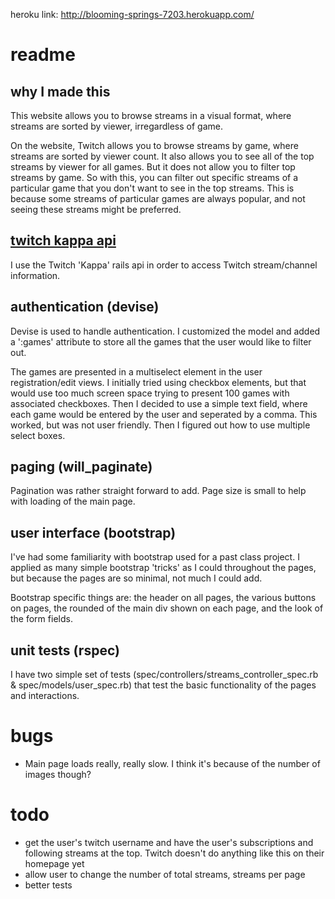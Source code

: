 heroku link: http://blooming-springs-7203.herokuapp.com/

# readme

## why I made this

This website allows you to browse streams in a visual format, where streams are sorted by viewer, irregardless of game.

On the website, Twitch allows you to browse streams by game, where streams are sorted by viewer count. It also allows you to see all of the top streams by viewer for all games. But it does not allow you to filter top streams by game. So with this, you can filter out specific streams of a particular game that you don't want to see in the top streams. This is because some streams of particular games are always popular, and not seeing these streams might be preferred.

## [twitch kappa api](https://github.com/schmich/kappa)

I use the Twitch 'Kappa' rails api in order to access Twitch stream/channel information. 

## authentication (devise)

Devise is used to handle authentication. I customized the model and added a ':games' attribute to store all the games that the user would like to filter out.

The games are presented in a multiselect element in the user registration/edit views. I initially tried using checkbox elements, but that would use too much screen space trying to present 100 games with associated checkboxes. Then I decided to use a simple text field, where each game would be entered by the user and seperated by a comma. This worked, but was not user friendly. Then I figured out how to use multiple select boxes.

## paging (will_paginate)

Pagination was rather straight forward to add. Page size is small to help with loading of the main page.

## user interface (bootstrap)

I've had some familiarity with bootstrap used for a past class project. I applied as many simple bootstrap 'tricks' as I could throughout the pages, but because the pages are so minimal, not much I could add.

Bootstrap specific things are: the header on all pages, the various buttons on pages, the rounded of the main div shown on each page, and the look of the form fields.

## unit tests (rspec)

I have two simple set of tests (spec/controllers/streams_controller_spec.rb & spec/models/user_spec.rb) that test the basic functionality of the pages and interactions. 

# bugs

* Main page loads really, really slow. I think it's because of the number of images though?

# todo

* get the user's twitch username and have the user's subscriptions and following streams at the top. Twitch doesn't do anything like this on their homepage yet
* allow user to change the number of total streams, streams per page
* better tests
